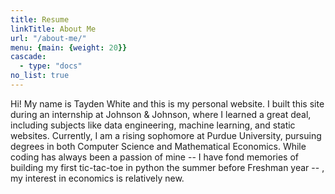 ```yaml
---
title: Resume
linkTitle: About Me
url: "/about-me/"
menu: {main: {weight: 20}}
cascade:
  - type: "docs"
no_list: true
---
```


<style>
  .resume-section {
    max-width: 1200px;
    margin: 0 auto;
    padding: 20px;
  }
  .section-title {
    font-size: 1.3em;
    color: #0077b5;
    margin-bottom: 10px;
    border-bottom: 1px solid #0077b5;
    padding-bottom: 5px;
  }
  .section-content p {
    margin: 0 0 15px;
  }
  .section-content a {
    color: #0077b5;
    text-decoration: none;
  }
  .section-content a:hover {
    text-decoration: underline;
  }
</style>

Hi! My name is Tayden White and this is my personal website. I built this site during an internship at Johnson & Johnson, where I learned a great deal, including subjects like data engineering, machine learning, and static websites. Currently, I am a rising sophomore at Purdue University, pursuing degrees in both Computer Science and Mathematical Economics. While coding has always been a passion of mine -- I have fond memories of building my first tic-tac-toe in python the summer before Freshman year -- , my interest in economics is relatively new.